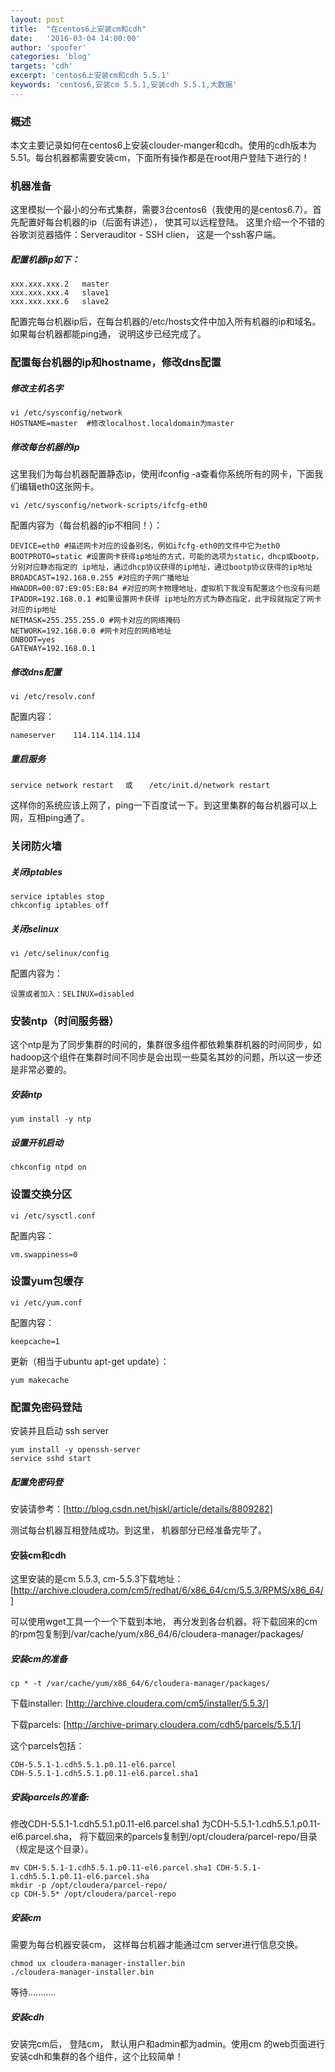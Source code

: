 ```yaml
---
layout: post
title:  "在centos6上安装cm和cdh"
date:   '2016-03-04 14:00:00'
author: 'spoofer'
categories: 'blog'
targets: 'cdh'
excerpt: 'centos6上安装cm和cdh 5.5.1'
keywords: 'centos6,安装cm 5.5.1,安装cdh 5.5.1,大数据'
---
```


### 概述
本文主要记录如何在centos6上安装clouder-manger和cdh。使用的cdh版本为5.51。每台机器都需要安装cm，下面所有操作都是在root用户登陆下进行的！

### 机器准备

这里模拟一个最小的分布式集群，需要3台centos6（我使用的是centos6.7）。首先配置好每台机器的ip（后面有讲述）， 使其可以远程登陆。
这里介绍一个不错的谷歌浏览器插件：Serverauditor - SSH clien， 这是一个ssh客户端。

##### 配置机器ip如下：

```
xxx.xxx.xxx.2   master
xxx.xxx.xxx.4   slave1
xxx.xxx.xxx.6   slave2
```

配置完每台机器ip后，在每台机器的/etc/hosts文件中加入所有机器的ip和域名。如果每台机器都能ping通， 说明这步已经完成了。

### 配置每台机器的ip和hostname，修改dns配置

##### 修改主机名字

```
vi /etc/sysconfig/network
HOSTNAME=master  #修改localhost.localdomain为master
```

##### 修改每台机器的ip

这里我们为每台机器配置静态ip，使用ifconfig -a查看你系统所有的网卡，下面我们编辑eth0这张网卡。

```
vi /etc/sysconfig/network-scripts/ifcfg-eth0
```

配置内容为（每台机器的ip不相同！）：

```
DEVICE=eth0 #描述网卡对应的设备别名，例如ifcfg-eth0的文件中它为eth0
BOOTPROTO=static #设置网卡获得ip地址的方式，可能的选项为static，dhcp或bootp，分别对应静态指定的 ip地址，通过dhcp协议获得的ip地址，通过bootp协议获得的ip地址
BROADCAST=192.168.0.255 #对应的子网广播地址
HWADDR=00:07:E9:05:E8:B4 #对应的网卡物理地址，虚拟机下我没有配置这个也没有问题
IPADDR=192.168.0.1 #如果设置网卡获得 ip地址的方式为静态指定，此字段就指定了网卡对应的ip地址
NETMASK=255.255.255.0 #网卡对应的网络掩码
NETWORK=192.168.0.0 #网卡对应的网络地址
ONBOOT=yes
GATEWAY=192.168.0.1
```

##### 修改dns配置

```
vi /etc/resolv.conf
```

配置内容：

```
nameserver    114.114.114.114
```

##### 重启服务

```
service network restart 　或 　 /etc/init.d/network restart
```

这样你的系统应该上网了，ping一下百度试一下。到这里集群的每台机器可以上网，互相ping通了。

### 关闭防火墙

##### 关闭iptables

```
service iptables stop
chkconfig iptables off
```

##### 关闭selinux

```
vi /etc/selinux/config
```

配置内容为：

```
设置或者加入：SELINUX=disabled
```


### 安装ntp（时间服务器）

这个ntp是为了同步集群的时间的，集群很多组件都依赖集群机器的时间同步，如hadoop这个组件在集群时间不同步是会出现一些莫名其妙的问题，所以这一步还是非常必要的。

##### 安装ntp

```
yum install -y ntp
```

##### 设置开机启动

```
chkconfig ntpd on
```

### 设置交换分区

```
vi /etc/sysctl.conf
```

配置内容：

```
vm.swappiness=0
```

### 设置yum包缓存

```
vi /etc/yum.conf
```

配置内容：

```
keepcache=1
```

更新（相当于ubuntu apt-get update）：

```
yum makecache
```

### 配置免密码登陆

安装并且启动 ssh server

```
yum install -y openssh-server
service sshd start
```

##### 配置免密码登

安装请参考：[http://blog.csdn.net/hjskl/article/details/8809282]

测试每台机器互相登陆成功。到这里， 机器部分已经准备完毕了。


#### 安装cm和cdh

这里安装的是cm 5.5.3, cm-5.5.3下载地址： [http://archive.cloudera.com/cm5/redhat/6/x86_64/cm/5.5.3/RPMS/x86_64/]

可以使用wget工具一个一个下载到本地， 再分发到各台机器。将下载回来的cm的rpm包复制到/var/cache/yum/x86_64/6/cloudera-manager/packages/

##### 安装cm的准备

```
cp * -t /var/cache/yum/x86_64/6/cloudera-manager/packages/
```

下载installer: [http://archive.cloudera.com/cm5/installer/5.5.3/]

下载parcels: [http://archive-primary.cloudera.com/cdh5/parcels/5.5.1/]

这个parcels包括：

```
CDH-5.5.1-1.cdh5.5.1.p0.11-el6.parcel
CDH-5.5.1-1.cdh5.5.1.p0.11-el6.parcel.sha1
```

##### 安装parcels的准备:

修改CDH-5.5.1-1.cdh5.5.1.p0.11-el6.parcel.sha1 为CDH-5.5.1-1.cdh5.5.1.p0.11-el6.parcel.sha，
将下载回来的parcels复制到/opt/cloudera/parcel-repo/目录（规定是这个目录）。

```
mv CDH-5.5.1-1.cdh5.5.1.p0.11-el6.parcel.sha1 CDH-5.5.1-1.cdh5.5.1.p0.11-el6.parcel.sha
mkdir -p /opt/cloudera/parcel-repo/
cp CDH-5.5* /opt/cloudera/parcel-repo
```

##### 安装cm

需要为每台机器安装cm， 这样每台机器才能通过cm server进行信息交换。

```
chmod ux cloudera-manager-installer.bin
./cloudera-manager-installer.bin
```

等待...........


##### 安装cdh

安装完cm后， 登陆cm， 默认用户和admin都为admin。使用cm 的web页面进行安装cdh和集群的各个组件，这个比较简单！
